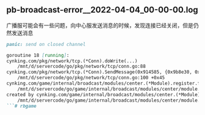 ## pb-broadcast-error__2022-04-04_00-00-00.log

广播服可能会有一些问题，向中心服发送消息的时候，发现连接已经关闭，但是仍然发送消息

``` md
panic: send on closed channel

goroutine 18 [running]:
cynking.com/pkg/network/tcp.(*Conn).doWrite(...)
	/mnt/d/servercode/go/pkg/network/tcp/conn.go:88
cynking.com/pkg/network/tcp.(*Conn).SendMessage(0x914585, {0x9b8e30, 0xc000138050})
	/mnt/d/servercode/go/pkg/network/tcp/conn.go:100 +0x45
cynking.com/game/internal/broadcast/modules/center.(*Module).register.func1.1()
	/mnt/d/servercode/go/game/internal/broadcast/modules/center/module.go:84 +0xb6
created by cynking.com/game/internal/broadcast/modules/center.(*Module).register.func1
	/mnt/d/servercode/go/game/internal/broadcast/modules/center/module.go:78 +0x5f
```# rbgame
